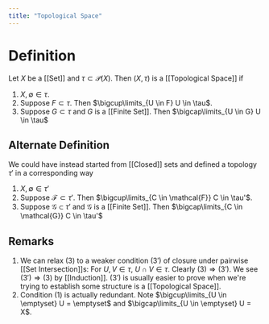 ```yaml
---
title: "Topological Space"
---
```


# Definition
Let $X$ be a [[Set]] and $\tau \subset \mathcal{P}(X)$. Then $(X, \tau)$ is a [[Topological Space]] if
1. $X, \emptyset \in \tau$.
2. Suppose $F \subset \tau$. Then $\bigcup\limits_{U \in F} U \in \tau$.
3. Suppose $G \subset \tau$ and $G$ is a [[Finite Set]]. Then $\bigcap\limits_{U \in G} U \in \tau$

## Alternate Definition
We could have instead started from [[Closed]] sets and defined a topology $\tau'$ in a corresponding way
1. $X, \emptyset \in \tau'$
2. Suppose $\mathcal{F} \subset \tau'$. Then $\bigcup\limits_{C \in \mathcal{F}} C \in \tau'$.
3. Suppose $\mathcal{G} \subset \tau'$ and $\mathcal{G}$ is a [[Finite Set]]. Then $\bigcap\limits_{C \in \mathcal{G}} C \in \tau'$

## Remarks
1. We can relax $(3)$ to a weaker condition $(3')$ of closure under pairwise [[Set Intersection]]s: For $U, V \in \tau$, $U \cap V \in \tau$. Clearly $(3) \Rightarrow (3')$. We see $(3') \Rightarrow (3)$ by [[Induction]]. $(3')$ is usually easier to prove when we're trying to establish some structure is a [[Topological Space]].
2. Condition $(1)$ is actually redundant. Note $\bigcup\limits_{U \in \emptyset} U = \emptyset$ and $\bigcap\limits_{U \in \emptyset} U = X$.
